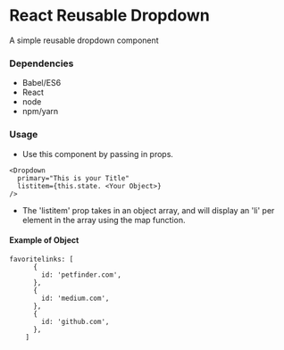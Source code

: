 # React Reusable Dropdown

A simple reusable dropdown component

### Dependencies

* Babel/ES6
* React
* node
* npm/yarn

### Usage

* Use this component by passing in props.

```
<Dropdown
  primary="This is your Title"
  listitem={this.state. <Your Object>}
/>

```
* The 'listitem' prop takes in an object array, and will display an 'li' per element in the array using the map function.

#### Example of Object

```
favoritelinks: [
      {
        id: 'petfinder.com',
      },
      {
        id: 'medium.com',
      },
      {
        id: 'github.com',
      },
    ]
  ```
